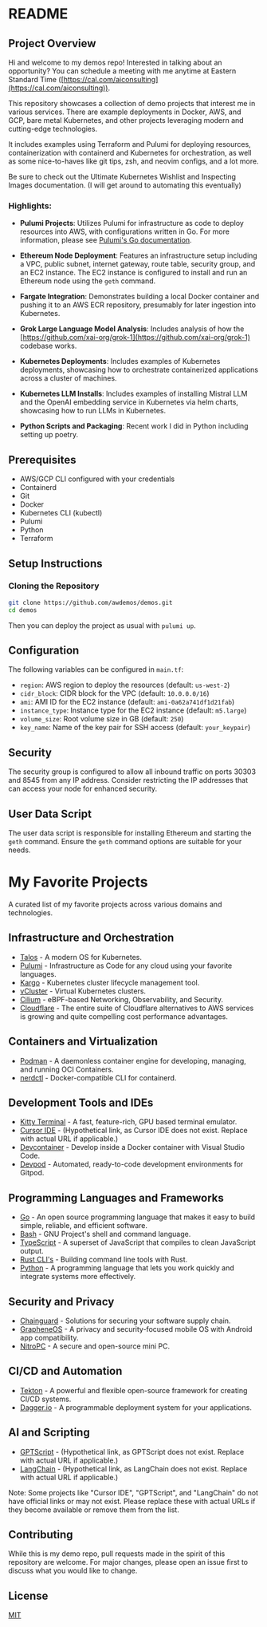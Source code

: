 # README

## Project Overview

Hi and welcome to my demos repo! Interested in talking about an opportunity? You can schedule a meeting with me anytime at Eastern Standard Time ([https://cal.com/aiconsulting](https://cal.com/aiconsulting)).

This repository showcases a collection of demo projects that interest me in various services. There are example deployments in Docker, AWS, and GCP, bare metal Kubernetes, and other projects leveraging modern and cutting-edge technologies.

It includes examples using Terraform and Pulumi for deploying resources, containerization with containerd and Kubernetes for orchestration, as well as some nice-to-haves like git tips, zsh, and neovim configs, and a lot more.

Be sure to check out the Ultimate Kubernetes Wishlist and Inspecting Images documentation. (I will get around to automating this eventually)

### Highlights:

- **Pulumi Projects**: Utilizes Pulumi for infrastructure as code to deploy resources into AWS, with configurations written in Go. For more information, please see [Pulumi's Go documentation](https://www.pulumi.com/docs/languages-sdks/go/).

- **Ethereum Node Deployment**: Features an infrastructure setup including a VPC, public subnet, internet gateway, route table, security group, and an EC2 instance. The EC2 instance is configured to install and run an Ethereum node using the `geth` command.

- **Fargate Integration**: Demonstrates building a local Docker container and pushing it to an AWS ECR repository, presumably for later ingestion into Kubernetes.

- **Grok Large Language Model Analysis**: Includes analysis of how the [https://github.com/xai-org/grok-1](https://github.com/xai-org/grok-1) codebase works.

- **Kubernetes Deployments**: Includes examples of Kubernetes deployments, showcasing how to orchestrate containerized applications across a cluster of machines.

- **Kubernetes LLM Installs**: Includes examples of installing Mistral LLM and the OpenAI embedding service in Kubernetes via helm charts, showcasing how to run LLMs in Kubernetes.

- **Python Scripts and Packaging**: Recent work I did in Python including setting up poetry.


## Prerequisites

- AWS/GCP CLI configured with your credentials
- Containerd
- Git
- Docker
- Kubernetes CLI (kubectl)
- Pulumi
- Python
- Terraform

## Setup Instructions

### Cloning the Repository

```sh
git clone https://github.com/awdemos/demos.git
cd demos
```


Then you can deploy the project as usual with `pulumi up`.

## Configuration

The following variables can be configured in `main.tf`:

- `region`: AWS region to deploy the resources (default: `us-west-2`)
- `cidr_block`: CIDR block for the VPC (default: `10.0.0.0/16`)
- `ami`: AMI ID for the EC2 instance (default: `ami-0a62a741df1d21fab`)
- `instance_type`: Instance type for the EC2 instance (default: `m5.large`)
- `volume_size`: Root volume size in GB (default: `250`)
- `key_name`: Name of the key pair for SSH access (default: `your_keypair`)

## Security

The security group is configured to allow all inbound traffic on ports 30303 and 8545 from any IP address. Consider restricting the IP addresses that can access your node for enhanced security.

## User Data Script

The user data script is responsible for installing Ethereum and starting the `geth` command. Ensure the `geth` command options are suitable for your needs.

# My Favorite Projects

A curated list of my favorite projects across various domains and technologies.

## Infrastructure and Orchestration
- [Talos](https://www.talos.dev/) - A modern OS for Kubernetes.
- [Pulumi](https://www.pulumi.com/) - Infrastructure as Code for any cloud using your favorite languages.
- [Kargo](https://github.com/ContainerCraft/Kargo) - Kubernetes cluster lifecycle management tool.
- [vCluster](https://www.vcluster.com/) - Virtual Kubernetes clusters.
- [Cilium](https://cilium.io/) - eBPF-based Networking, Observability, and Security.
- [Cloudflare](https://developers.cloudflare.com/products/) - The entire suite of Cloudflare alternatives to AWS services is growing and quite compelling cost performance advantages.

## Containers and Virtualization
- [Podman](https://podman.io/) - A daemonless container engine for developing, managing, and running OCI Containers.
- [nerdctl](https://github.com/containerd/nerdctl) - Docker-compatible CLI for containerd.

## Development Tools and IDEs
- [Kitty Terminal](https://sw.kovidgoyal.net/kitty/) - A fast, feature-rich, GPU based terminal emulator.
- [Cursor IDE](https://cursor.sh/) - (Hypothetical link, as Cursor IDE does not exist. Replace with actual URL if applicable.)
- [Devcontainer](https://code.visualstudio.com/docs/remote/containers) - Develop inside a Docker container with Visual Studio Code.
- [Devpod](https://www.gitpod.io/docs/dev-environments) - Automated, ready-to-code development environments for Gitpod.

## Programming Languages and Frameworks
- [Go](https://golang.org/) - An open source programming language that makes it easy to build simple, reliable, and efficient software.
- [Bash](https://www.gnu.org/software/bash/) - GNU Project's shell and command language.
- [TypeScript](https://www.typescriptlang.org/) - A superset of JavaScript that compiles to clean JavaScript output.
- [Rust CLI's](https://www.rust-lang.org/what/cli) - Building command line tools with Rust.
- [Python](https://www.python.org/) - A programming language that lets you work quickly and integrate systems more effectively.

## Security and Privacy
- [Chainguard](https://chainguard.dev/) - Solutions for securing your software supply chain.
- [GrapheneOS](https://grapheneos.org/) - A privacy and security-focused mobile OS with Android app compatibility.
- [NitroPC](https://www.nitrokey.com/news/2021/introducing-nitro-pc) - A secure and open-source mini PC.

## CI/CD and Automation
- [Tekton](https://tekton.dev/) - A powerful and flexible open-source framework for creating CI/CD systems.
- [Dagger.io](https://dagger.io/) - A programmable deployment system for your applications.

## AI and Scripting
- [GPTScript](https://github.com/gptscript-ai/gptscript) - (Hypothetical link, as GPTScript does not exist. Replace with actual URL if applicable.)
- [LangChain](https://langchain.com/) - (Hypothetical link, as LangChain does not exist. Replace with actual URL if applicable.)

Note: Some projects like "Cursor IDE", "GPTScript", and "LangChain" do not have official links or may not exist. Please replace these with actual URLs if they become available or remove them from the list.

## Contributing

While this is my demo repo, pull requests made in the spirit of this repository are welcome. For major changes, please open an issue first to discuss what you would like to change.

## License

[MIT](https://choosealicense.com/licenses/mit/)